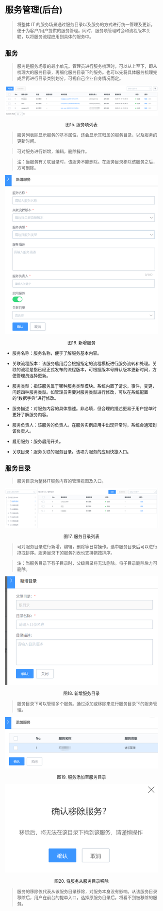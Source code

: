# 服务管理(后台)

>   将整体 IT 的服务场景通过服务目录以及服务的方式进行统一管理及更新，便于为客户/用户提供的服务管理。同时，服务项管理时会和流程版本关联，以将服务流程应用到具体的服务中。

## 服务

>   服务是服务场景的最小单元。管理员进行服务梳理时，可以从上至下，即从梳理大的服务目录，再细化服务目录下的服务。也可以先将具体服务梳理完成后再进行目录类别划分。可视自己企业自身情况而定。

![-w2020](../media/9a3a067ca6916a2c19a170800568aeb5.png)
<center>图15. 服务项列表</center>

>   服务列表除显示服务的基本属性，还会显示其归属的服务目录，以及服务的更新时间。

>   可对服务进行新增，编辑，删除操作。

>   注：当服务有关联目录时，该服务不能删除。在服务目录移除该服务之后，方可删除。

![-w2020](../media/2d9f290763320b13764403ed880548ff.png)
<center>图16. 新增服务</center>

-   服务名称：服务名称，便于了解服务基本内容。

-   关联流程版本：该服务启用后会根据指定的流程模板进行服务流转和处理。关联的流程是指已经正式发布的流程版本，可根据版本号辨认版本更新时间，方便管理员选择更新。

-   服务类型：指该服务属于哪种服务类型模块。系统内置了请求，事件，变更，问题四种服务类型。如管理员需要对服务类型进行修改，可以在系统配置的“数据字典”进行修改。

-   服务描述：对服务内容的具体描述。非必填，但合理的描述更易于用户提单时更好了解服务内容。

-   服务负责人：该服务的负责人。在服务实例应用中出现异常时，系统会通知到该负责人。

-   启用服务：服务启用开关。

-   关联目录：服务关联的服务目录。该项为服务的应用快捷入口。

##  服务目录

>   服务目录为整体IT服务内容的管理视图及入口。

![-w2020](../media/220b294809534d2d6205b5fb61ff698e.png)
<center>图17. 服务目录列表</center>

>   可对服务目录进行新增，编辑，删除等日常操作。选中服务目录后可以进行拖拽排序。服务目录下的服务列表也支持拖拽排序。

>   注：当服务目录下有子目录时，父级目录将无法删除。将子目录删除后方可删除。

![-w2020](../media/c8ac7f19ab47c3cfbdcb900a3da8b9ac.png)
<center>图18. 新增服务目录</center>

>   服务目录下可以管理多个服务。通过添加或移除来进行服务目录下的服务管理。

![-w2020](../media/6a24538fe4f38aabdfbcc04ea5a57531.png)
<center>图19. 服务添加至服务目录</center>

![-w2020](../media/fd865bbf3fc655582b55898c83175e98.png)
<center>图20. 将服务从服务目录移除</center>

>   服务的移除仅代表从该服务目录移除，对服务本身没有影响。从该服务目录移除后，用户在前台的提单入口，选择原服务目录后，将看不到被移除的服务。
